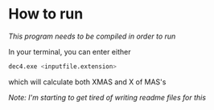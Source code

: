# How to run

<i>This program needs to be compiled in order to run</i>

In your terminal, you can enter either

```bash
dec4.exe <inputfile.extension>
```

which will calculate both XMAS and X of MAS's

<i>Note: I'm starting to get tired of writing readme files for this</i>
